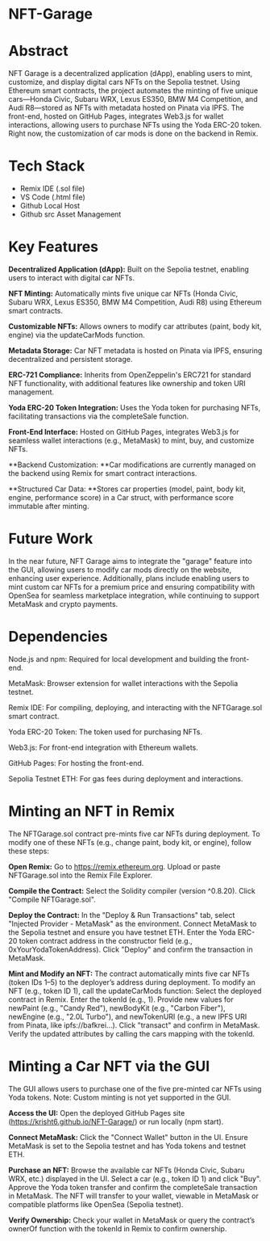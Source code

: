 # NFT-Garage

# Abstract
NFT Garage is a decentralized application (dApp), enabling users to mint, customize, and display digital cars NFTs on the Sepolia testnet. Using Ethereum smart contracts, the project automates the minting of five unique cars—Honda Civic, Subaru WRX, Lexus ES350, BMW M4 Competition, and Audi R8—stored as NFTs with metadata hosted on Pinata via IPFS. The front-end, hosted on GitHub Pages, integrates Web3.js for wallet interactions, allowing users to purchase NFTs using the Yoda ERC-20 token. Right now, the customization of car mods is done on the backend in Remix.

# Tech Stack
- Remix IDE (.sol file)
- VS Code (.html file)
- Github Local Host
- Github src Asset Management

# Key Features
**Decentralized Application (dApp):** Built on the Sepolia testnet, enabling users to interact with digital car NFTs.

**NFT Minting:** Automatically mints five unique car NFTs (Honda Civic, Subaru WRX, Lexus ES350, BMW M4 Competition, Audi R8) using Ethereum smart contracts.

**Customizable NFTs:** Allows owners to modify car attributes (paint, body kit, engine) via the updateCarMods function.

**Metadata Storage:** Car NFT metadata is hosted on Pinata via IPFS, ensuring decentralized and persistent storage.

**ERC-721 Compliance:** Inherits from OpenZeppelin's ERC721 for standard NFT functionality, with additional features like ownership and token URI management.

**Yoda ERC-20 Token Integration:** Uses the Yoda token for purchasing NFTs, facilitating transactions via the completeSale function.

**Front-End Interface:** Hosted on GitHub Pages, integrates Web3.js for seamless wallet interactions (e.g., MetaMask) to mint, buy, and customize NFTs.

**Backend Customization: **Car modifications are currently managed on the backend using Remix for smart contract interactions.

**Structured Car Data: **Stores car properties (model, paint, body kit, engine, performance score) in a Car struct, with performance score immutable after minting.

# Future Work
In the near future, NFT Garage aims to integrate the "garage" feature into the GUI, allowing users to modify car mods directly on the website, enhancing user experience. Additionally, plans include enabling users to mint custom car NFTs for a premium price and ensuring compatibility with OpenSea for seamless marketplace integration, while continuing to support MetaMask and crypto payments.

# Dependencies
Node.js and npm: Required for local development and building the front-end.

MetaMask: Browser extension for wallet interactions with the Sepolia testnet.

Remix IDE: For compiling, deploying, and interacting with the NFTGarage.sol smart contract.

Yoda ERC-20 Token: The token used for purchasing NFTs.

Web3.js: For front-end integration with Ethereum wallets.

GitHub Pages: For hosting the front-end.

Sepolia Testnet ETH: For gas fees during deployment and interactions.


# Minting an NFT in Remix

The NFTGarage.sol contract pre-mints five car NFTs during deployment. To modify one of these NFTs (e.g., change paint, body kit, or engine), follow these steps:

**Open Remix:**
Go to https://remix.ethereum.org.
Upload or paste NFTGarage.sol into the Remix File Explorer.

**Compile the Contract:**
Select the Solidity compiler (version ^0.8.20).
Click "Compile NFTGarage.sol".

**Deploy the Contract:**
In the "Deploy & Run Transactions" tab, select "Injected Provider - MetaMask" as the environment.
Connect MetaMask to the Sepolia testnet and ensure you have testnet ETH.
Enter the Yoda ERC-20 token contract address in the constructor field (e.g., 0xYourYodaTokenAddress).
Click "Deploy" and confirm the transaction in MetaMask.

**Mint and Modify an NFT:**
The contract automatically mints five car NFTs (token IDs 1–5) to the deployer’s address during deployment.
To modify an NFT (e.g., token ID 1), call the updateCarMods function:
Select the deployed contract in Remix.
Enter the tokenId (e.g., 1).
Provide new values for newPaint (e.g., "Candy Red"), newBodyKit (e.g., "Carbon Fiber"), newEngine (e.g., "2.0L Turbo"), and newTokenURI (e.g., a new IPFS URI from Pinata, like ipfs://bafkrei...).
Click "transact" and confirm in MetaMask.
Verify the updated attributes by calling the cars mapping with the tokenId.


# Minting a Car NFT via the GUI

The GUI allows users to purchase one of the five pre-minted car NFTs using Yoda tokens. Note: Custom minting is not yet supported in the GUI.

**Access the UI:**
Open the deployed GitHub Pages site (https://krisht6.github.io/NFT-Garage/) or run locally (npm start).

**Connect MetaMask:**
Click the "Connect Wallet" button in the UI.
Ensure MetaMask is set to the Sepolia testnet and has Yoda tokens and testnet ETH.

**Purchase an NFT:**
Browse the available car NFTs (Honda Civic, Subaru WRX, etc.) displayed in the UI.
Select a car (e.g., token ID 1) and click "Buy".
Approve the Yoda token transfer and confirm the completeSale transaction in MetaMask.
The NFT will transfer to your wallet, viewable in MetaMask or compatible platforms like OpenSea (Sepolia testnet).

**Verify Ownership:**
Check your wallet in MetaMask or query the contract’s ownerOf function with the tokenId in Remix to confirm ownership.


